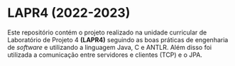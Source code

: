 # LAPR4 (2022-2023)
Este repositório contém o projeto realizado na unidade curricular de Laboratório de Projeto 4 **(LAPR4)** seguindo as boas práticas de engenharia de *software* e utilizando a linguagem Java, C e ANTLR. Além disso foi utilizada a comunicação entre servidores e clientes (TCP) e o JPA.